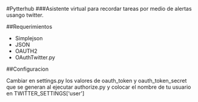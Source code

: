 #Pytterhub
###Asistente virtual para recordar tareas por medio de alertas usango twitter.

##Requerimientos
* Simplejson
* JSON
* OAUTH2
* OAuthTwitter.py

##Configuracion

Cambiar en settings.py los valores de oauth_token y oauth_token_secret que se generan al ejecutar authorize.py y colocar el nombre de tu usuario en TWITTER_SETTINGS['user']
